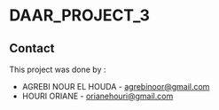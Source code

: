 # DAAR_PROJECT_3
<!--
*** This is PROJECT 3 DAAR 'Working with Solidity'
-->
## Contact
This project was done by :
* AGREBI NOUR EL HOUDA - agrebinoor@gmail.com
* HOURI ORIANE - orianehouri@gmail.com 

